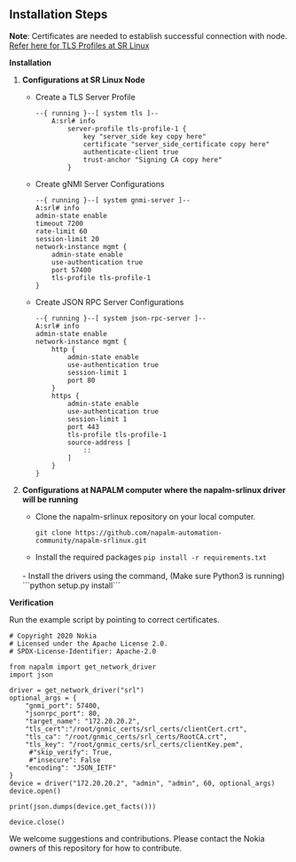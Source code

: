 ## Installation Steps
**Note**: Certificates are needed to establish successful connection with node. [Refer here for TLS Profiles at SR Linux](https://infocenter.nokia.com/public/SRLINUX200R6A/index.jsp?topic=%2Fcom.srlinux.configbasics%2Fhtml%2Fconfigb-config-mgmt.html)

**Installation**

1. **Configurations at SR Linux Node**

	- Create a TLS Server Profile
        ```
        --{ running }--[ system tls ]--
            A:srl# info
                server-profile tls-profile-1 {
                    key "server_side key copy here"
                    certificate "server_side_certificate copy here"
                    authenticate-client true
                    trust-anchor "Signing CA copy here"
                }
        ```
    - Create gNMI Server Configurations
        ```
        --{ running }--[ system gnmi-server ]--
        A:srl# info
        admin-state enable
        timeout 7200
        rate-limit 60
        session-limit 20
        network-instance mgmt {
            admin-state enable
            use-authentication true
            port 57400
            tls-profile tls-profile-1
        }
        ```
        
    - Create JSON RPC Server Configurations
        ```
        --{ running }--[ system json-rpc-server ]--
        A:srl# info
        admin-state enable
        network-instance mgmt {
            http {
                admin-state enable
                use-authentication true
                session-limit 1
                port 80
            }
            https {
                admin-state enable
                use-authentication true
                session-limit 1
                port 443
                tls-profile tls-profile-1
                source-address [
                    ::
                ]
            }
        }
       ```   

2. **Configurations at NAPALM computer where the napalm-srlinux driver will be running**

	- Clone the napalm-srlinux repository on your local computer.
        ```
        git clone https://github.com/napalm-automation-community/napalm-srlinux.git
        ```
   	- Install the required packages
    ```pip install -r requirements.txt```
    <br/>
	- Install the drivers using the command, (Make sure Python3 is running) 
    ```python setup.py install``` 

	
**Verification**

Run the example script by pointing to correct certificates.

```
# Copyright 2020 Nokia
# Licensed under the Apache License 2.0.
# SPDX-License-Identifier: Apache-2.0

from napalm import get_network_driver
import json

driver = get_network_driver("srl")
optional_args = {
    "gnmi_port": 57400,
    "jsonrpc_port": 80,
    "target_name": "172.20.20.2",
    "tls_cert":"/root/gnmic_certs/srl_certs/clientCert.crt",
    "tls_ca": "/root/gnmic_certs/srl_certs/RootCA.crt",
    "tls_key": "/root/gnmic_certs/srl_certs/clientKey.pem",
     #"skip_verify": True,
     #"insecure": False
    "encoding": "JSON_IETF"
} 
device = driver("172.20.20.2", "admin", "admin", 60, optional_args)
device.open()

print(json.dumps(device.get_facts())) 

device.close()
```
We welcome suggestions and contributions. Please contact the Nokia owners of this repository for how to contribute.

